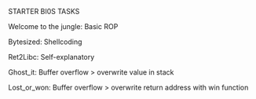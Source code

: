 STARTER BI0S TASKS

Welcome to the jungle: Basic ROP

Bytesized: Shellcoding

Ret2Libc: Self-explanatory 

Ghost_it: Buffer overflow > overwrite value in stack

Lost_or_won: Buffer overflow > overwrite return address with win function
